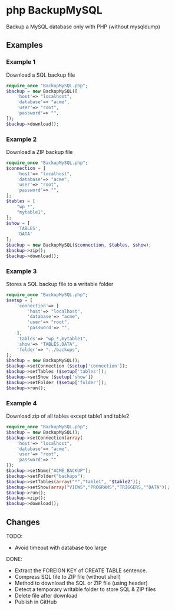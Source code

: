 # php BackupMySQL

Backup a MySQL database only with PHP (without mysqldump)

## Examples

### Example 1

Download a SQL backup file

```php
require_once "BackupMySQL.php";
$backup = new BackupMySQL([
	'host'=> "localhost",
	'database'=> "acme",
	'user'=> "root",
	'password'=> "",
]);
$backup->download();
```

### Example 2

Download a ZIP backup file

```php
require_once "BackupMySQL.php";
$connection = [
	'host'=> "localhost",
	'database'=> "acme",
	'user'=> "root",
	'password'=> "",
];
$tables = [
	"wp_*",
	"mytable1",
];
$show = [
	'TABLES',
	'DATA'
];
$backup = new BackupMySQL($connection, $tables, $show);
$backup->zip();
$backup->download();
```

### Example 3

Stores a SQL backup file to a writable folder

```php
require_once "BackupMySQL.php";
$setup = [
	'connection'=> [
		'host'=> "localhost",
		'database'=> "acme",
		'user'=> "root",
		'password'=> "",
	],
	'tables'=> "wp_*,mytable1",
	'show'=> "TABLES,DATA",
	'folder'=> "../backups",
];
$backup = new BackupMySQL();
$backup->setConnection ($setup['connection']);
$backup->setTables ($setup['tables']);
$backup->setShow ($setup['show'])
$backup->setFolder ($setup['folder']);
$backup->run();
```

### Example 4

Download zip of all tables except table1 and table2

```php
require_once "BackupMySQL.php";
$backup = new BackupMySQL();
$backup->setConnection(array(
	'host'=> "localhost",
	'database'=> "acme",
	'user'=> "root",
	'password'=> ""
));
$backup->setName("ACME_BACKUP");
$backup->setFolder("backups");
$backup->setTables(array("*","table1", "$table2"));
$backup->setShow(array("VIEWS","PROGRAMS","TRIGGERS,""DATA"));
$backup->run();
$backup->zip();
$backup->download();
```

## Changes

TODO:
  - Avoid timeout with database too large

DONE:
  - Extract the FOREIGN KEY of CREATE TABLE sentence.
  - Compress SQL file to ZIP file (without shell)
  - Method to download the SQL or ZIP file (using header)
  - Detect a temporary writable folder to store SQL & ZIP files
  - Delete file after download
  - Publish in GitHub
